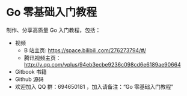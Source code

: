 # Go 零基础入门教程

制作、分享高质量 Go 入门教程，包括：

* 视频
  * B 站主页: https://space.bilibili.com/276273794/#/
  * 腾讯视频主页：http://v.qq.com/vplus/94eb3ecbe9236c098cd6e6189ae90664
* Gitbook 书籍
* Github 源码
* 欢迎加入 QQ 群：694650181 ，加入请备注：“Go 零基础入门教程”
